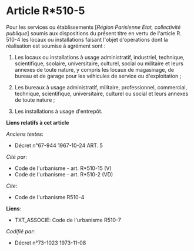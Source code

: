 # Article R*510-5

Pour les services ou établissements [*Région Parisienne Etat, collectivité publique*] soumis aux dispositions du présent
titre en vertu de l'article R. 510-4 les locaux ou installations faisant l'objet d'opérations dont la réalisation est soumise
à agrément sont :

1. Les locaux ou installations à usage administratif, industriel, technique, scientifique, scolaire, universitaire, culturel,
social ou militaire et leurs annexes de toute nature, y compris les locaux de magasinage, de bureau et de garage pour les
véhicules de service ou d'exploitation ;

2. Les bureaux à usage administratif, militaire, professionnel, commercial, technique, scientifique, universitaire, culturel
ou social et leurs annexes de toute nature ;

3. Les installations à usage d'entrepôt.

**Liens relatifs à cet article**

_Anciens textes_:

  - Décret n°67-944 1967-10-24 ART. 5

_Cité par_:

  - Code de l'urbanisme - art. R*510-15 (V)
  - Code de l'urbanisme - art. R*510-2 (VD)

_Cite_:

  - Code de l'urbanisme R510-4

**Liens**:

  - TXT_ASSOCIE: Code de l'urbanisme R510-7

_Codifié par_:

  - Décret n°73-1023 1973-11-08
